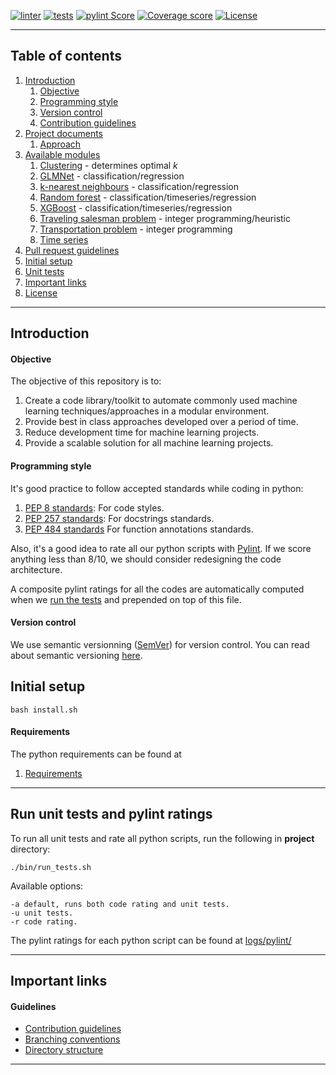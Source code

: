 [![linter](../../actions/workflows/checks.yml/badge.svg)](../../actions/workflows/linter.yml)
[![tests](../../actions/workflows/checks.yml/badge.svg)](../../actions/workflows/tests.yml)
[![pylint Score](https://mperlet.github.io/pybadge/badges/10.0.svg)](./logs/pylint/)
[![Coverage score](https://img.shields.io/badge/coverage-100%25-dagreen.svg)](./logs/cov.out)
[![License](https://img.shields.io/badge/License-BSD%203--Clause-blue.svg)](./LICENSE)
***

## Table of contents

1. [Introduction](./README.md#introduction)
    1. [Objective](./README.md#objective)
    1. [Programming style](./README.md#programming-style)
    1. [Version control](./README.md#version-control)
    1. [Contribution guidelines](./.github/CONTRIBUTING.md)
1. [Project documents](./docs)
    1. [Approach](./docs/Approach.pdf)
1. [Available modules](./mllib/lib)
    1. [Clustering](./mllib/lib/cluster.py) - determines optimal _k_
    1. [GLMNet](./mllib/lib/model.py) - classification/regression
    1. [k-nearest neighbours](./mllib/lib/knn.py) - classification/regression
    1. [Random forest](./mllib/lib/tree.py) - classification/timeseries/regression
    1. [XGBoost](./mllib/lib/tree.py) - classification/timeseries/regression
    1. [Traveling salesman problem](./mllib/lib/opt.py) - integer programming/heuristic
    1. [Transportation problem](./mllib/lib/opt.py) - integer programming
    1. [Time series](./mllib/lib/timeseries.py)
1. [Pull request guidelines](./.github/PULL_REQUEST_TEMPLATE.md)
1. [Initial setup](./README.md#initial-setup)
1. [Unit tests](./README.md#run-unit-tests-and-pylint-ratings)
1. [Important links](./README.md#important-links)
1. [License](./LICENSE)
***

## Introduction

#### Objective

The objective of this repository is to:

1. Create a code library/toolkit to automate commonly used machine learning techniques/approaches in a modular environment.
1. Provide best in class approaches developed over a period of time.
1. Reduce development time for machine learning projects.
1. Provide a scalable solution for all machine learning projects.

#### Programming style

It's good practice to follow accepted standards while coding in python:
1. [PEP 8 standards](https://www.python.org/dev/peps/pep-0008/): For code styles.
1. [PEP 257 standards](https://www.python.org/dev/peps/pep-0257/): For docstrings standards.
1. [PEP 484 standards](https://www.python.org/dev/peps/pep-0484/) For function annotations standards.

Also, it's a good idea to rate all our python scripts with [Pylint](https://www.pylint.org/). If we score anything less than 8/10, we should consider redesigning the code architecture.

A composite pylint ratings for all the codes are automatically computed when we [run the tests](./bin/run_tests.sh) and prepended on top of this file.

#### Version control

We use semantic versionning ([SemVer](https://semver.org/)) for version control. You can read about semantic versioning [here](https://semver.org/).

## Initial setup

```console
bash install.sh
```

#### Requirements

The python requirements can be found at
1. [Requirements](./requirements.txt)

***

## Run unit tests and pylint ratings

To run all unit tests and rate all python scripts, run the following in
**project** directory:

```console
./bin/run_tests.sh
```

Available options:

```console
-a default, runs both code rating and unit tests.
-u unit tests.
-r code rating.
```
The pylint ratings for each python script can be found at
[logs/pylint/](./logs/pylint/)
***

## Important links

#### Guidelines

- [Contribution guidelines](./.github/CONTRIBUTING.md)
- [Branching conventions](./docs/Branch.md)
- [Directory structure](./docs/Directory_structure.md)
***
